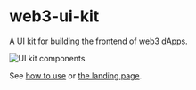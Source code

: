 # web3-ui-kit
A UI kit for building the frontend of web3 dApps.

<img src="https://res.cloudinary.com/inversia/image/upload/v1642250345/web3-ui-kit_g1p5fm.png" alt="UI kit components" >

See [how to use](https://replit.com/@ilamanov/web3-ui-kit?v=1) or [the landing page](https://web3-ui-kit-landing-page.vercel.app/).
